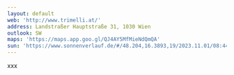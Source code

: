 ```yaml
---
layout: default
web: 'http://www.trimelli.at/'
address: Landstraßer Hauptstraße 31, 1030 Wien
outlook: SW
maps: 'https://maps.app.goo.gl/QJ4AY5MfMieNdQmQA'
sun: 'https://www.sonnenverlauf.de/#/48.204,16.3893,19/2023.11.01/08:44/1/0'
---
```


xxx
<div id="map" class="map"></div>

<script>
/*
geht:
https://data.wien.gv.at/daten/geo?
service=WFS&request=GetFeature&
version=1.1.0&
typeName=ogdwien:HUNDESACKERLOGD&
srsName=EPSG:3857&
outputFormat=application/json&
bbox=1818298.9829030563,6140429.536597145,1824074.7558528553,6143295.9251578385,EPSG:3857

want:

https://data.wien.gv.at/daten/geo?
service=WFS&request=GetFeature&
typeName=ogdwien:FMZKBKMOGD
version=1.1.0
*/

    var vectorLayer = new ol.layer.Vector({ 
      source: new ol.source.Vector({
        format: new ol.format.GeoJSON(),
        url: function (extent) {
            console.log ('wfs request');
          return 'https://data.wien.gv.at/daten/geo' +
          '?service=WFS' + 
          '&request=GetFeature' +
          '&version=1.1.0' +
          '&typeName=ogdwien:FMZKBKMOGD'+
          '&srsName=EPSG:3857' +
          '&outputFormat=application/json' +
          '&bbox=' + extent.join(',') + ',EPSG:3857';
        },
        strategy: ol.loadingstrategy.bbox,
      }),
    });

    vectorLayer.getSource().on('change', function(evt){
      const source = evt.target;
      if (source.getState() === 'ready') {
        const numFeatures = source.getFeatures().length;
        console.log("Count after change: " + numFeatures);
 
      }
    });

    const key = 'i9xwr1qrYDFkU4CYpnLq';
    const raster = new ol.layer.Tile({
      source: new ol.source.XYZ({
      url: 'https://api.maptiler.com/tiles/satellite/{z}/{x}/{y}.jpg?key=' + key,
      maxZoom: 20,
    }),
    });
/*  new ol.layer.Tile({
          source: new ol.source.OSM(),
        }), */
    var map = new ol.Map({
      target: 'map',
      layers: [
        //raster,
         new ol.layer.Tile({
          source: new ol.source.OSM(),
        }),
        vectorLayer,
      ],
      view: new ol.View({
        center: ol.proj.fromLonLat([16.3893, 48.204]),
        zoom: 20,
      }),
    });


        var centerCoordinates = map.getView().getCenter();

        var lineString = new ol.geom.LineString([
            centerCoordinates,  
             [centerCoordinates[0] - 50, centerCoordinates[1] - 50], 
        ]);
        var lineFeature = new ol.Feature(lineString);


        lineFeature.setStyle(
            new ol.style.Style({
                stroke: new ol.style.Stroke({
                color: 'red',
                width: 2,  // Adjust the width of the line as needed
                }),
            })
            );

        vectorLayer.getSource().addFeature(lineFeature);




    // Event listener for click on features
    map.on('click', function (event) {
        var center = map.getView().getCenter();
        var resolution = map.getView().getResolution();
        var pixel = map.getPixelFromCoordinate([center[0] + resolution, center[1]]);
        var features = [];

        map.forEachFeatureAtPixel(pixel, function (feature, layer) {
        features.push({
            id: feature.getId(),
            properties: feature.getProperties(),
        });
        });

        console.log('Features along the ray:', features);


      map.forEachFeatureAtPixel(event.pixel, function (feature) {
        console.log(typeof feature)
        console.log('Clicked on feature:', feature.getProperties());
      });
    });
</script>